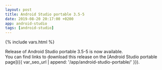 ```yaml
---
layout: post
title: Android Studio portable 3.5-5
date: 2019-08-20 20:17:00 +0200
app: android-studio
tags: [android-studio]
---
```

{% include vars.html %}

Release of Android Studio portable 3.5-5 is now available.<br />
You can find links to download this release on the [Android Studio portable page]({{ var_seo_url | append: '/app/android-studio-portable/' }}).